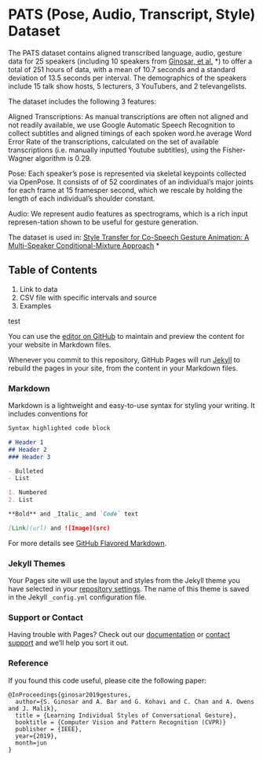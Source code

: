 # PATS (Pose, Audio, Transcript, Style) Dataset

The PATS dataset contains aligned transcribed language, audio, gesture data for 25 speakers (including 10 speakers from [Ginosar, et al.](https://people.eecs.berkeley.edu/~shiry/projects/speech2gesture/index.html) *) to offer a total of 251 hours of data, with a mean of 10.7 seconds and a standard deviation of 13.5 seconds per interval. The demographics of the speakers include 15 talk show hosts, 5 lecturers, 3 YouTubers, and 2 televangelists.

The dataset includes the following 3 features:

Aligned Transcriptions: As manual transcriptions are often not aligned and not readily available, we use Google Automatic Speech Recognition to collect subtitles and aligned timings of each spoken word.he average Word Error Rate of the transcriptions, calculated on the set of available transcriptions (i.e.  manually inputted Youtube subtitles), using the Fisher-Wagner algorithm is 0.29.

Pose: Each speaker’s pose is represented via skeletal keypoints collected via OpenPose. It consists of of 52 coordinates of an individual’s major joints for each frame at 15 framesper second, which we rescale by holding the length of each individual’s shoulder constant.

Audio: We represent audio features as spectrograms, which is a rich input represen-tation shown to be useful for gesture generation.

The dataset is used in:
[Style Transfer for Co-Speech Gesture Animation: A Multi-Speaker Conditional-Mixture Approach](https://arxiv.org/abs/2007.12553) *

## Table of Contents
1. Link to data
2. CSV file with specific intervals and source
3. Examples

test

You can use the [editor on GitHub](https://github.com/chahuja/PATS/edit/master/docs/index.md) to maintain and preview the content for your website in Markdown files.

Whenever you commit to this repository, GitHub Pages will run [Jekyll](https://jekyllrb.com/) to rebuild the pages in your site, from the content in your Markdown files.

### Markdown

Markdown is a lightweight and easy-to-use syntax for styling your writing. It includes conventions for

```markdown
Syntax highlighted code block

# Header 1
## Header 2
### Header 3

- Bulleted
- List

1. Numbered
2. List

**Bold** and _Italic_ and `Code` text

[Link](url) and ![Image](src)
```

For more details see [GitHub Flavored Markdown](https://guides.github.com/features/mastering-markdown/).

### Jekyll Themes

Your Pages site will use the layout and styles from the Jekyll theme you have selected in your [repository settings](https://github.com/chahuja/PATS/settings). The name of this theme is saved in the Jekyll `_config.yml` configuration file.

### Support or Contact

Having trouble with Pages? Check out our [documentation](https://docs.github.com/categories/github-pages-basics/) or [contact support](https://github.com/contact) and we’ll help you sort it out.


### Reference
If you found this code useful, please cite the following paper:

```
@InProceedings{ginosar2019gestures,
  author={S. Ginosar and A. Bar and G. Kohavi and C. Chan and A. Owens and J. Malik},
  title = {Learning Individual Styles of Conversational Gesture},
  booktitle = {Computer Vision and Pattern Recognition (CVPR)}
  publisher = {IEEE},
  year={2019},
  month=jun
}
```
